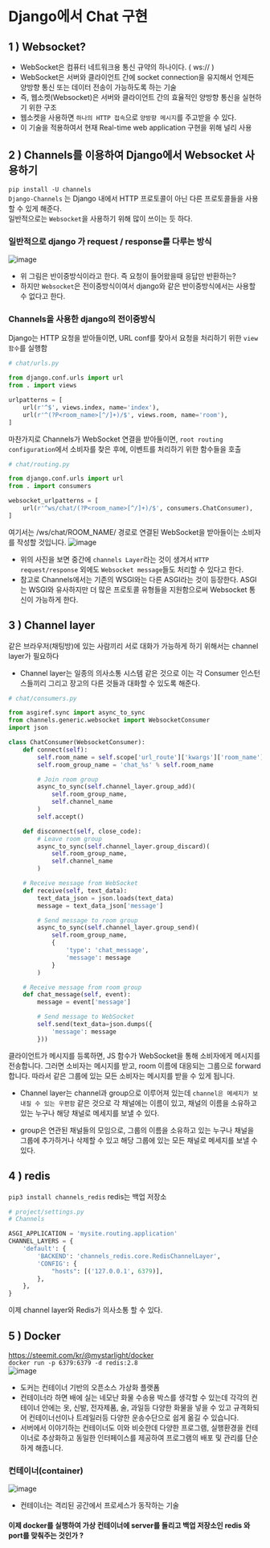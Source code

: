 # Django에서 Chat 구현

## 1 ) Websocket?
- WebSocket은 컴퓨터 네트워크용 통신 규약의 하나이다. ( ws:// )
- WebSocket은 서버와 클라이언트 간에 socket connection을 유지해서 언제든 양방향 통신 또는 데이터 전송이 가능하도록 하는 기술
- 즉, 웹소켓(Websocket)은 서버와 클라이언트 간의 효율적인 양방향 통신을 실현하기 위한 구조
- 웹소켓을 사용하면 `하나의 HTTP 접속`으로 `양방향 메시지`를 주고받을 수 있다.
- 이 기술을 적용하여서 현재 Real-time web application 구현을 위해 널리 사용

## 2 ) Channels를 이용하여 Django에서 Websocket 사용하기
`pip install -U channels` <br/>
`Django-Channels` 는 Django 내에서 HTTP 프로토콜이 아닌 다른 프로토콜들을 사용할 수 있게 해준다. <br/>
일반적으로는 `Websocket`을 사용하기 위해 많이 쓰이는 듯 하다.

### 일반적으로 django 가 request / response를 다루는 방식
![image](https://darkblank.github.io/assets/statics/monaegi/channel1.png)

- 위 그림은 반이중방식이라고 한다. 즉 요청이 들어왔을때 응답만 반환하는?
- 하지만 `Websocket`은 전이중방식이여서 django와 같은 반이중방식에서는 사용할 수 없다고 한다. 

### Channels을 사용한 django의 전이중방식
Django는 HTTP 요청을 받아들이면, URL conf를 찾아서 요청을 처리하기 위한 `view 함수`를 실행함 <br/>
```python
# chat/urls.py

from django.conf.urls import url
from . import views

urlpatterns = [
    url(r'^$', views.index, name='index'),
    url(r'^(?P<room_name>[^/]+)/$', views.room, name='room'),
]
```
마찬가지로 Channels가 WebSocket 연결을 받아들이면, `root routing configuration`에서 소비자를 찾은 후에, 이벤트를 처리하기 위한 함수들을 호출
```python
# chat/routing.py

from django.conf.urls import url
from . import consumers

websocket_urlpatterns = [
    url(r'^ws/chat/(?P<room_name>[^/]+)/$', consumers.ChatConsumer),
]
```

여기서는 /ws/chat/ROOM_NAME/ 경로로 연결된 WebSocket을 받아들이는 소비자를 작성할 것입니다. 
![image](https://darkblank.github.io/assets/statics/monaegi/channel2.png)

- 위의 사진을 보면 중간에 `channels Layer`라는 것이 생겨서 `HTTP request/response` 외에도 `Websocket message`들도 처리할 수 있다고 한다.
- 참고로 Channels에서는 기존의 WSGI와는 다른 ASGI라는 것이 등장한다. ASGI는 WSGI와 유사하지만 더 많은 프로토콜 유형들을 지원함으로써 Websocket 통신이 가능하게 한다.

## 3 ) Channel layer
같은 브라우저(채팅방)에 있는 사람끼리 서로 대화가 가능하게 하기 위해서는 channel layer가 필요하다<br/>

- Channel layer는 일종의 의사소통 시스템 같은 것으로 이는 각 Consumer 인스턴스들끼리 그리고 장고의 다른 것들과 대화할 수 있도록 해준다.

```python
# chat/consumers.py

from asgiref.sync import async_to_sync
from channels.generic.websocket import WebsocketConsumer
import json

class ChatConsumer(WebsocketConsumer):
    def connect(self):
        self.room_name = self.scope['url_route']['kwargs']['room_name']
        self.room_group_name = 'chat_%s' % self.room_name

        # Join room group
        async_to_sync(self.channel_layer.group_add)(
            self.room_group_name,
            self.channel_name
        )
        self.accept()

    def disconnect(self, close_code):
        # Leave room group
        async_to_sync(self.channel_layer.group_discard)(
            self.room_group_name,
            self.channel_name
        )

    # Receive message from WebSocket
    def receive(self, text_data):
        text_data_json = json.loads(text_data)
        message = text_data_json['message']

        # Send message to room group
        async_to_sync(self.channel_layer.group_send)(
            self.room_group_name,
            {
                'type': 'chat_message',
                'message': message
            }
        )

    # Receive message from room group
    def chat_message(self, event):
        message = event['message']

        # Send message to WebSocket
        self.send(text_data=json.dumps({
            'message': message
        }))
```
클라이언트가 메시지를 등록하면, JS 함수가 WebSocket을 통해 소비자에게 메시지를 전송합니다.
그러면 소비자는 메시지를 받고, room 이름에 대응되는 그룹으로 forward 합니다.
따라서 같은 그룹에 있는 모든 소비자는 메시지를 받을 수 있게 됩니다.


- Channel layer는 channel과 group으로 이루어져 있는데 `channel은 메세지가 보내질 수 있는 우편함` 같은 것으로 각 채널에는 이름이 있고, 채널의 이름을 소유하고 있는 누구나 해당 채널로 메세지를 보낼 수 있다.

- group은 연관된 채널들의 모임으로, 그룹의 이름을 소유하고 있는 누구나 채널을 그룹에 추가하거나 삭제할 수 있고 해당 그룹에 있는 모든 채널로 메세지를 보낼 수 있다. 

## 4 ) redis
`pip3 install channels_redis`
redis는 백업 저장소
```python
# project/settings.py
# Channels

ASGI_APPLICATION = 'mysite.routing.application'
CHANNEL_LAYERS = {
    'default': {
        'BACKEND': 'channels_redis.core.RedisChannelLayer',
        'CONFIG': {
            "hosts": [('127.0.0.1', 6379)],
        },
    },
}
```
이제 channel layer와 Redis가 의사소통 할 수 있다.

## 5 ) Docker
https://steemit.com/kr/@mystarlight/docker <br/>
`docker run -p 6379:6379 -d redis:2.8` <br/>
![image](https://subicura.com/assets/article_images/2017-01-19-docker-guide-for-beginners-1/docker-works.png)
- 도커는 컨테이너 기반의 오픈소스 가상화 플랫폼
- 컨테이너라 하면 배에 실는 네모난 화물 수송용 박스를 생각할 수 있는데 각각의 컨테이너 안에는 옷, 신발, 전자제품, 술, 과일등 다양한 화물을 넣을 수 있고 규격화되어 컨테이너선이나 트레일러등 다양한 운송수단으로 쉽게 옮길 수 있습니다.
- 서버에서 이야기하는 컨테이너도 이와 비슷한데 다양한 프로그램, 실행환경을 컨테이너로 추상화하고 동일한 인터페이스를 제공하여 프로그램의 배포 및 관리를 단순하게 해줍니다.

### 컨테이너(container)
![image](https://subicura.com/assets/article_images/2017-01-19-docker-guide-for-beginners-1/docker-container.png)
- 컨테이너는 격리된 공간에서 프로세스가 동작하는 기술

#### 이제 docker를 실행하여 가상 컨테이너에 server를 돌리고 백업 저장소인 redis 와 port를 맞춰주는 것인가 ?
